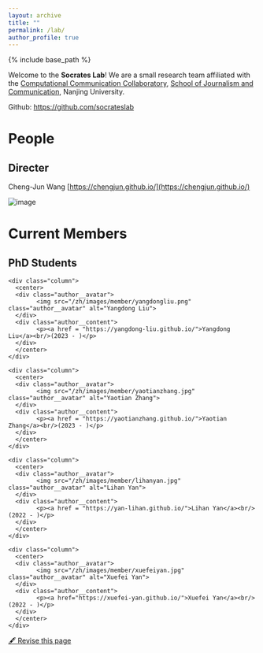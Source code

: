 ```yaml
---
layout: archive
title: ""
permalink: /lab/
author_profile: true
---
```


{% include base_path %}


Welcome to the **Socrates Lab**! We are a small research team affiliated with the [Computational Communication Collaboratory](https://computational-communication.com/), [School of Journalism and Communication](https://jc.nju.edu.cn/), Nanjing University.

Github: https://github.com/socrateslab

# People

## Directer

Cheng-Jun Wang [https://chengjun.github.io/](https://chengjun.github.io/)

![image](https://user-images.githubusercontent.com/543384/135433254-b3cc8fa7-55f7-4a83-ae94-2950d0d57270.png)



Current Members
======

## PhD Students

<div class="row">
    
    <div class="column">
      <center>
      <div class="author__avatar">
            <img src="/zh/images/member/yangdongliu.png" class="author__avatar" alt="Yangdong Liu">
      </div>
      <div class="author__content">
            <p><a href = "https://yangdong-liu.github.io/">Yangdong Liu</a><br/>(2023 - )</p>
      </div>
      </center>
    </div>
    
    <div class="column">
      <center>
      <div class="author__avatar">
            <img src="/zh/images/member/yaotianzhang.jpg" class="author__avatar" alt="Yaotian Zhang">
      </div>
      <div class="author__content">
            <p><a href = "https://yaotianzhang.github.io/">Yaotian Zhang</a><br/>(2023 - )</p>
      </div>
      </center>
    </div>
    
    <div class="column">
      <center>
      <div class="author__avatar">
            <img src="/zh/images/member/lihanyan.jpg" class="author__avatar" alt="Lihan Yan">
      </div>
      <div class="author__content">
            <p><a href = "https://yan-lihan.github.io/">Lihan Yan</a><br/>(2022 - )</p>
      </div>
      </center>
    </div>
    
    <div class="column">
      <center>
      <div class="author__avatar">
            <img src="/zh/images/member/xuefeiyan.jpg" class="author__avatar" alt="Xuefei Yan">
      </div>
      <div class="author__content">
            <p><a href="https://xuefei-yan.github.io/">Xuefei Yan</a><br/>(2022 - )</p>
      </div>
      </center>
    </div>
    
</div>

[🖋 Revise this page](https://github.com/chengjun/zh/edit/gh-pages/_pages/lab.md)
